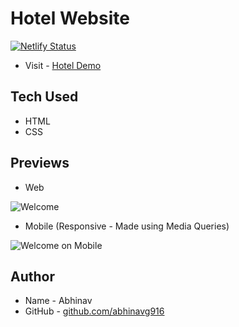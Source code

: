 # Hotel Website
[![Netlify Status](https://api.netlify.com/api/v1/badges/773aa695-0e85-4fe8-ae34-66bd12bc201e/deploy-status)](https://app.netlify.com/sites/vigorous-lamport-ba4ab0/deploys)

- Visit - [Hotel Demo](https://vigorous-lamport-ba4ab0.netlify.app/)

## Tech Used
* HTML
* CSS 

## Previews
* Web

![Welcome](https://github.com/abhinavg916/hotel-bt/blob/master/previews/Welcome.png)

* Mobile (Responsive - Made using Media Queries)

![Welcome on Mobile](https://github.com/abhinavg916/hotel-bt/blob/master/previews/Mobile.png)

## Author
* Name - Abhinav
* GitHub - [github.com/abhinavg916](https://github.com/abhinavg916)
